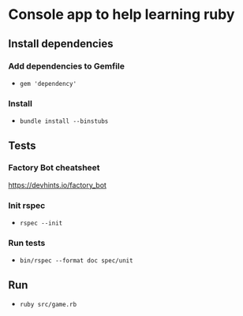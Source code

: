 # Console app to help learning ruby

## Install dependencies

### Add dependencies to Gemfile

- `gem 'dependency'`

### Install

- `bundle install --binstubs`

## Tests

### Factory Bot cheatsheet

<https://devhints.io/factory_bot>

### Init rspec

- `rspec --init`

### Run tests

- `bin/rspec --format doc spec/unit`

## Run

- `ruby src/game.rb`
